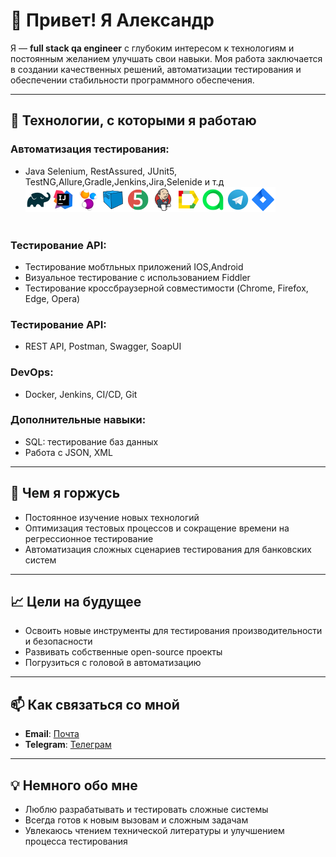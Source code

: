 # 👋 Привет! Я Александр

Я — **full stack qa engineer** с глубоким интересом к технологиям и постоянным желанием улучшать свои навыки. Моя работа заключается в создании качественных решений, автоматизации тестирования и обеспечении стабильности программного обеспечения.

---

## 🚀 Технологии, с которыми я работаю
### Автоматизация тестирования:
- Java Selenium, RestAssured, JUnit5, TestNG,Allure,Gradle,Jenkins,Jira,Selenide и т.д  
![This is an image](/icons/Gradle.png)![This is an image](/icons/Intelij_IDEA.png)![This is an image](/icons/Selenide.png)![This is an image](/icons/Selenoid.png)![This is an image](/icons/JUnit5.png)![This is an image](/icons/Jenkins.png)![This is an image](/icons/Allure_Report.png)![This is an image](/icons/AllureTestOps.png)![This is an image](/icons/Telegram.png)![This is an image](/icons/Jira.png)</br></br>


### Тестирование API:
- Тестирование мобтльных приложений IOS,Android  
- Визуальное тестирование с использованием Fiddler
- Тестирование кроссбраузерной совместимости (Chrome, Firefox, Edge, Opera)

### Тестирование API:
- REST API, Postman, Swagger, SoapUI

### DevOps:
- Docker, Jenkins, CI/CD, Git

### Дополнительные навыки:
- SQL: тестирование баз данных
- Работа с JSON, XML

---

## 🌟 Чем я горжусь
- Постоянное изучение новых технологий
- Оптимизация тестовых процессов и сокращение времени на регрессионное тестирование
- Автоматизация сложных сценариев тестирования для банковских систем

---

## 📈 Цели на будущее
- Освоить новые инструменты для тестирования производительности и безопасности
- Развивать собственные open-source проекты
- Погрузиться с головой в автоматизацию 

---

## 📫 Как связаться со мной
- **Email**: [Почта](mailto:kopenkin119@yandex.ru)
- **Telegram**: [Телеграм]( https://t.me/@trek119)

---

## 💡 Немного обо мне
- Люблю разрабатывать и тестировать сложные системы
- Всегда готов к новым вызовам и сложным задачам
- Увлекаюсь чтением технической литературы и улучшением процесса тестирования
